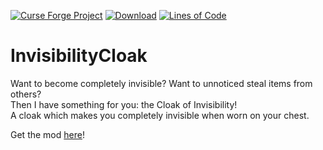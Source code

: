 [![Curse Forge Project](http://cf.way2muchnoise.eu/versions/For%20Minecraft_430627_all.svg)](https://www.curseforge.com/minecraft/mc-mods/invisibilitycloak/)
[![Download](http://cf.way2muchnoise.eu/full_430627_downloads.svg)](https://www.curseforge.com/minecraft/mc-mods/invisibilitycloak/files/)
[![Lines of Code](https://tokei.rs/b1/github/Affehund/InvisibilityCloak?category=code)](https://github.com/Affehund/InvisibilityCloak)

# InvisibilityCloak

Want to become completely invisible? Want to unnoticed steal items from others?<br/>
Then I have something for you: the Cloak of Invisibility!<br/>
A cloak which makes you completely invisible when worn on your chest.

Get the mod [here](https://www.curseforge.com/minecraft/mc-mods/voidtotem/)! 
